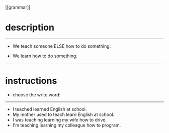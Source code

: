 [[grammar]]

# description
---
- We teach someone ELSE how to do something.

- We learn how to do something.

---
# instructions
- choose the write word:
---
- I teached learned English at school.
- My mother used to teach learn English at school.
- I was teaching learning my wife how to drive.
- I'm teaching learning my colleague how to program.